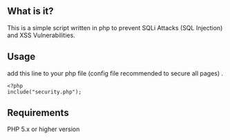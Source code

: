 ## What is it?
This is a simple script written in php to prevent SQLi Attacks (SQL Injection) and XSS Vulnerabilities.

## Usage
add this line to your php file (config file recommended to secure all pages) .
```
<?php
include("security.php");
```
## Requirements
PHP 5.x or higher version
